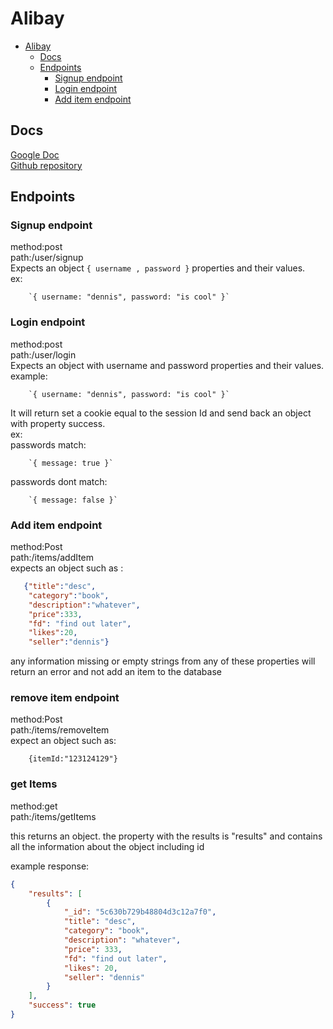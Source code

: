 # Alibay

<!-- TOC -->

- [Alibay](#alibay)
  - [Docs](#docs)
  - [Endpoints](#endpoints)
    - [Signup endpoint](#signup-endpoint)
    - [Login endpoint](#login-endpoint)
    - [Add item endpoint](#add-item-endpoint)

<!-- /TOC -->

## Docs

[Google Doc](https://docs.google.com/document/d/1ZCAnrFAfK6et6a7iPMxvTqmCwYdaS5z-8UX1FG1NO8Y/edit
)  
[Github repository](https://github.com/konradobritzhauser/alibay)

## Endpoints

### Signup endpoint
method:post  
path:/user/signup  
Expects an object `{ username , password }` properties and their values.  
ex:  

        `{ username: "dennis", password: "is cool" }`

### Login endpoint
method:post  
path:/user/login  
Expects an object with username and password properties and their values.  
example:  

        `{ username: "dennis", password: "is cool" }`  
It will return set a cookie equal to the session Id and send back an object with property success.  
ex:  
passwords match:  

        `{ message: true }`  
passwords dont match: 

        `{ message: false }`

### Add item endpoint
method:Post  
path:/items/addItem  
expects an object such as :  
```JSON
   {"title":"desc", 
    "category":"book",      
    "description":"whatever",   
    "price":333, 
    "fd": "find out later",    
    "likes":20,    
    "seller":"dennis"}

```

 any information missing or empty strings from any of these properties will return an error and not add an item to the database

 ### remove item endpoint
 method:Post   
 path:/items/removeItem  
 expect an object such as:   
 
        {itemId:"123124129"} 

 ### get Items
 
 method:get  
 path:/items/getItems
 

 this returns an object. the property with the results is "results" and contains all the information about the object including id

example response:
```JSON
{
    "results": [
        {
            "_id": "5c630b729b48804d3c12a7f0",
            "title": "desc",
            "category": "book",
            "description": "whatever",
            "price": 333,
            "fd": "find out later",
            "likes": 20,
            "seller": "dennis"
        }
    ],
    "success": true
}
```